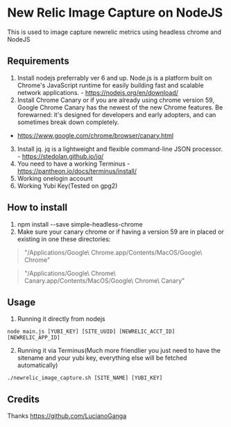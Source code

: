 # New Relic Image Capture on NodeJS
This is used to image capture newrelic metrics using headless chrome and NodeJS

## Requirements
1. Install nodejs preferrably ver 6 and up. Node.js is a platform built on Chrome's JavaScript runtime for easily building fast and scalable network applications. - https://nodejs.org/en/download/
2. Install Chrome Canary or if you are already using chrome version 59, Google Chrome Canary has the newest of the new Chrome features. Be forewarned: it's designed for developers and early adopters, and can sometimes break down completely.
 - https://www.google.com/chrome/browser/canary.html
3. Install jq. jq is a lightweight and flexible command-line JSON processor. - https://stedolan.github.io/jq/
4. You need to have a working Terminus - https://pantheon.io/docs/terminus/install/
5. Working onelogin account
6. Working Yubi Key(Tested on gpg2)

## How to install
1. npm install --save simple-headless-chrome
2. Make sure your canary chrome or if having a version 59 are in placed or existing in one these directories:

> "/Applications/Google\ Chrome.app/Contents/MacOS/Google\ Chrome"

> "/Applications/Google\ Chrome\ Canary.app/Contents/MacOS/Google\ Chrome\ Canary"


## Usage
1. Running it directly from nodejs

```node main.js [YUBI_KEY] [SITE_UUID] [NEWRELIC_ACCT_ID] [NEWRELIC_APP_ID]```

2. Running it via Terminus(Much more friendlier you just need to have the sitename and your yubi key, everything else will be fetched automatically)

```./newrelic_image_capture.sh [SITE_NAME] [YUBI_KEY]```


## Credits 
Thanks https://github.com/LucianoGanga




